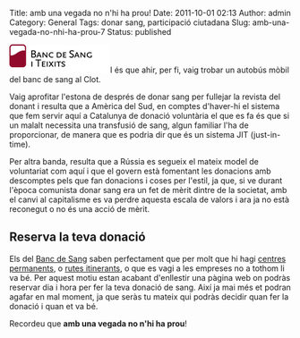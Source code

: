 Title: amb una vegada no n'hi ha prou!
Date: 2011-10-01 02:13
Author: admin
Category: General
Tags: donar sang, participació ciutadana
Slug: amb-una-vegada-no-nhi-ha-prou-7
Status: published

[<img src="./wp-content/uploads/2007/04/logo_portada.gif" title="logo del banc de sang" class="alignright size-full wp-image-80" />](./wp-content/uploads/2007/04/logo_portada.gif)I és que ahir, per fi, vaig trobar un autobús mòbil del banc de sang al Clot.

Vaig aprofitar l'estona de després de donar sang per fullejar la revista del donant i resulta que a Amèrica del Sud, en comptes d'haver-hi el sistema que fem servir aquí a Catalunya de donació voluntària el que es fa és que si un malalt necessita una transfusió de sang, algun familiar l'ha de proporcionar, de manera que es podria dir que és un sistema JIT (just-in-time).

Per altra banda, resulta que a Rússia es segueix el mateix model de voluntariat com aquí i que el govern està fomentant les donacions amb descomptes pels que fan donacions i coses per l'estil, ja que, si ve durant l'època comunista donar sang era un fet de mèrit dintre de la societat, amb el canvi al capitalisme es va perdre aquesta escala de valors i ara ja no està reconegut o no és una acció de mèrit.

## Reserva la teva donació

Els del [Banc de Sang](http://www.bancsang.net "Pàgina web del Banc de Sang") saben perfectament que per molt que hi hagi [centres permanents](http://www.donarsang.gencat.cat/on-puc-donar-sang/ "Llista de centres permanents on poder anar a donar sang"), o [rutes itinerants](http://www.donarsang.gencat.cat/on-puc-donar-sang/calendari-recollides "Calendari de visites als pobles on passaran els bus del Banc de Sang"), o que es vagi a les empreses no a tothom li va bé. Per aquest motiu estan acabant d'enllestir una pàgina web on podràs reservar dia i hora per fer la teva donació de sang. Així ja mai més et podran agafar en mal moment, ja que seràs tu mateix qui podràs decidir quan fer la donació i quan et va bé.

Recordeu que **amb una vegada no n'hi ha prou**!
